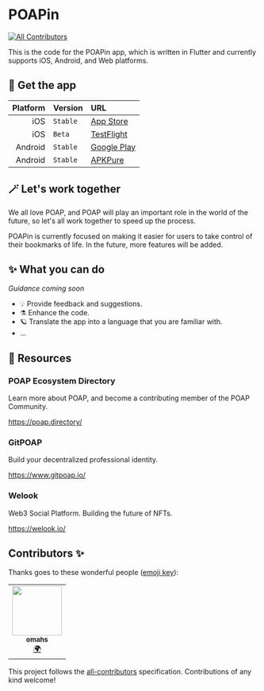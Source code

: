 # POAPin
<!-- ALL-CONTRIBUTORS-BADGE:START - Do not remove or modify this section -->
[![All Contributors](https://img.shields.io/badge/all_contributors-1-orange.svg?style=flat-square)](#contributors-)
<!-- ALL-CONTRIBUTORS-BADGE:END -->

This is the code for the POAPin app, which is written in Flutter and currently supports iOS, Android, and Web platforms.

## 💠 Get the app

| Platform      | Version   | URL   | 
| -:            | :-        | :-    |
| iOS           | `Stable`  | [App Store](https://apps.apple.com/us/app/poapin/id1607752693 "POAPin on App Store") |
| iOS           | `Beta`    | [TestFlight](https://testflight.apple.com/join/OqNzJ9UJ "POAPin on TestFlight") |
| Android       | `Stable`  | [Google Play](https://play.google.com/store/apps/details?id=in.poap "POAPin on Google Play") |
| Android       | `Stable`  | [APKPure](https://apkpure.com/poapin/in.poap "POAPin on APKPure") |

## 🪄 Let's work together

We all love POAP, and POAP will play an important role in the world of the future, so let's all work together to speed up the process.

POAPin is currently focused on making it easier for users to take control of their bookmarks of life. In the future, more features will be added.

## ✨ What you can do

*Guidance coming soon*

- 💡 Provide feedback and suggestions.
- ⚗️ Enhance the code.
- 🪐 Translate the app into a language that you are familiar with.
- ...

## 🧪 Resources

### POAP Ecosystem Directory

Learn more about POAP, and become a contributing member of the POAP Community.

https://poap.directory/

### GitPOAP

Build your decentralized professional identity.

https://www.gitpoap.io/

### Welook

Web3 Social Platform. Building the future of NFTs.

https://welook.io/
## Contributors ✨

Thanks goes to these wonderful people ([emoji key](https://allcontributors.org/docs/en/emoji-key)):

<!-- ALL-CONTRIBUTORS-LIST:START - Do not remove or modify this section -->
<!-- prettier-ignore-start -->
<!-- markdownlint-disable -->
<table>
  <tr>
    <td align="center"><a href="https://github.com/omahs"><img src="https://avatars.githubusercontent.com/u/73983677?v=4?s=100" width="100px;" alt=""/><br /><sub><b>omahs</b></sub></a><br /><a href="#translation-omahs" title="Translation">🌍</a></td>
  </tr>
</table>

<!-- markdownlint-restore -->
<!-- prettier-ignore-end -->

<!-- ALL-CONTRIBUTORS-LIST:END -->

This project follows the [all-contributors](https://github.com/all-contributors/all-contributors) specification. Contributions of any kind welcome!